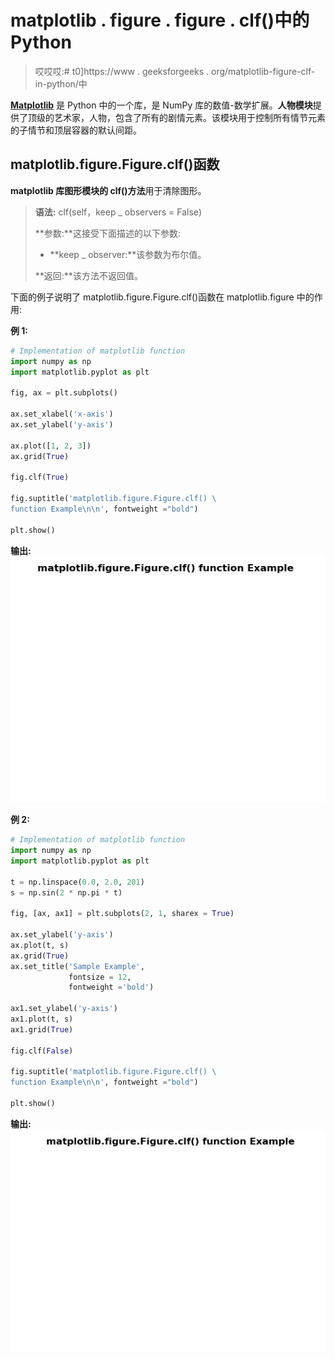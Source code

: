 # matplotlib . figure . figure . clf()中的 Python

> 哎哎哎:# t0]https://www . geeksforgeeks . org/matplotlib-figure-clf-in-python/中

**[Matplotlib](https://www.geeksforgeeks.org/python-introduction-matplotlib/)** 是 Python 中的一个库，是 NumPy 库的数值-数学扩展。**人物模块**提供了顶级的艺术家，人物，包含了所有的剧情元素。该模块用于控制所有情节元素的子情节和顶层容器的默认间距。

## matplotlib.figure.Figure.clf()函数

**matplotlib 库图形模块的 clf()方法**用于清除图形。

> **语法:** clf(self，keep _ observers = False)
> 
> **参数:**这接受下面描述的以下参数:
> 
> *   **keep _ observer:**该参数为布尔值。
> 
> **返回:**该方法不返回值。

下面的例子说明了 matplotlib.figure.Figure.clf()函数在 matplotlib.figure 中的作用:

**例 1:**

```py
# Implementation of matplotlib function
import numpy as np
import matplotlib.pyplot as plt

fig, ax = plt.subplots()

ax.set_xlabel('x-axis')
ax.set_ylabel('y-axis')

ax.plot([1, 2, 3])
ax.grid(True)

fig.clf(True)

fig.suptitle('matplotlib.figure.Figure.clf() \
function Example\n\n', fontweight ="bold")

plt.show()
```

**输出:**
![](img/e3d7742b56a0782f062f3cd9f6d1d7a5.png)

**例 2:**

```py
# Implementation of matplotlib function
import numpy as np
import matplotlib.pyplot as plt

t = np.linspace(0.0, 2.0, 201)
s = np.sin(2 * np.pi * t)

fig, [ax, ax1] = plt.subplots(2, 1, sharex = True)

ax.set_ylabel('y-axis')
ax.plot(t, s)
ax.grid(True)
ax.set_title('Sample Example',
             fontsize = 12,
             fontweight ='bold')

ax1.set_ylabel('y-axis')
ax1.plot(t, s)
ax1.grid(True)

fig.clf(False)

fig.suptitle('matplotlib.figure.Figure.clf() \
function Example\n\n', fontweight ="bold")

plt.show()
```

**输出:**
![](img/d4d0c0b6eff2695eedd6e4b3928c76e2.png)
